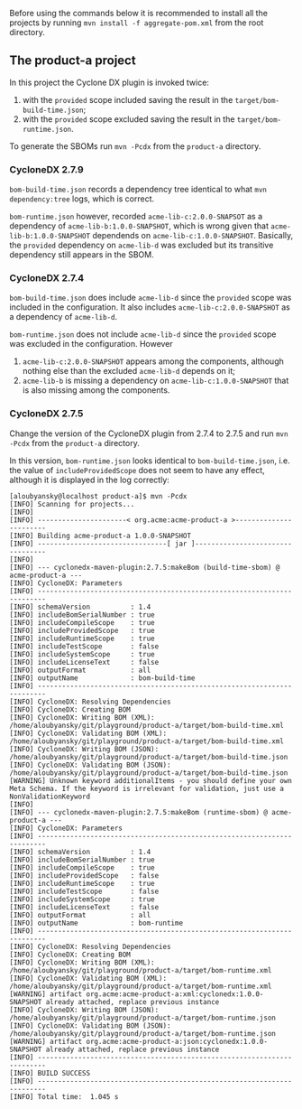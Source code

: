 Before using the commands below it is recommended to install all the projects by running `mvn install -f aggregate-pom.xml` from the root directory.

## The product-a project

In this project the Cyclone DX plugin is invoked twice:

1. with the `provided` scope included saving the result in the `target/bom-build-time.json`;
2. with the `provided` scope excluded saving the result in the `target/bom-runtime.json`.

To generate the SBOMs run `mvn -Pcdx` from the `product-a` directory.

### CycloneDX 2.7.9

`bom-build-time.json` records a dependency tree identical to what `mvn dependency:tree` logs, which is correct.

`bom-runtime.json` however, recorded `acme-lib-c:2.0.0-SNAPSOT` as a dependency of `acme-lib-b:1.0.0-SNAPSHOT`, which is wrong
given that `acme-lib-b:1.0.0-SNAPSHOT` dependends on `acme-lib-c:1.0.0-SNAPSHOT`. Basically, the `provided` dependency on
`acme-lib-d` was excluded but its transitive dependency still appears in the SBOM.

### CycloneDX 2.7.4

`bom-build-time.json` does include `acme-lib-d` since the `provided` scope was included in the configuration. It also includes `acme-lib-c:2.0.0-SNAPSHOT` as a dependency of `acme-lib-d`.

`bom-runtime.json` does not include `acme-lib-d` since the `provided` scope was excluded in the configuration. However

1. `acme-lib-c:2.0.0-SNAPSHOT` appears among the components, although nothing else than the excluded `acme-lib-d` depends on it;
2. `acme-lib-b` is missing a dependency on `acme-lib-c:1.0.0-SNAPSHOT` that is also missing among the components.

### CycloneDX 2.7.5

Change the version of the CycloneDX plugin from 2.7.4 to 2.7.5 and run `mvn -Pcdx` from the `product-a` directory.

In this version, `bom-runtime.json` looks identical to `bom-build-time.json`, i.e. the value of `includeProvidedScope` does not seem to have any effect, although it is displayed in the log correctly:
```
[aloubyansky@localhost product-a]$ mvn -Pcdx
[INFO] Scanning for projects...
[INFO] 
[INFO] ----------------------< org.acme:acme-product-a >-----------------------
[INFO] Building acme-product-a 1.0.0-SNAPSHOT
[INFO] --------------------------------[ jar ]---------------------------------
[INFO] 
[INFO] --- cyclonedx-maven-plugin:2.7.5:makeBom (build-time-sbom) @ acme-product-a ---
[INFO] CycloneDX: Parameters
[INFO] ------------------------------------------------------------------------
[INFO] schemaVersion          : 1.4
[INFO] includeBomSerialNumber : true
[INFO] includeCompileScope    : true
[INFO] includeProvidedScope   : true
[INFO] includeRuntimeScope    : true
[INFO] includeTestScope       : false
[INFO] includeSystemScope     : true
[INFO] includeLicenseText     : false
[INFO] outputFormat           : all
[INFO] outputName             : bom-build-time
[INFO] ------------------------------------------------------------------------
[INFO] CycloneDX: Resolving Dependencies
[INFO] CycloneDX: Creating BOM
[INFO] CycloneDX: Writing BOM (XML): /home/aloubyansky/git/playground/product-a/target/bom-build-time.xml
[INFO] CycloneDX: Validating BOM (XML): /home/aloubyansky/git/playground/product-a/target/bom-build-time.xml
[INFO] CycloneDX: Writing BOM (JSON): /home/aloubyansky/git/playground/product-a/target/bom-build-time.json
[INFO] CycloneDX: Validating BOM (JSON): /home/aloubyansky/git/playground/product-a/target/bom-build-time.json
[WARNING] Unknown keyword additionalItems - you should define your own Meta Schema. If the keyword is irrelevant for validation, just use a NonValidationKeyword
[INFO] 
[INFO] --- cyclonedx-maven-plugin:2.7.5:makeBom (runtime-sbom) @ acme-product-a ---
[INFO] CycloneDX: Parameters
[INFO] ------------------------------------------------------------------------
[INFO] schemaVersion          : 1.4
[INFO] includeBomSerialNumber : true
[INFO] includeCompileScope    : true
[INFO] includeProvidedScope   : false
[INFO] includeRuntimeScope    : true
[INFO] includeTestScope       : false
[INFO] includeSystemScope     : true
[INFO] includeLicenseText     : false
[INFO] outputFormat           : all
[INFO] outputName             : bom-runtime
[INFO] ------------------------------------------------------------------------
[INFO] CycloneDX: Resolving Dependencies
[INFO] CycloneDX: Creating BOM
[INFO] CycloneDX: Writing BOM (XML): /home/aloubyansky/git/playground/product-a/target/bom-runtime.xml
[INFO] CycloneDX: Validating BOM (XML): /home/aloubyansky/git/playground/product-a/target/bom-runtime.xml
[WARNING] artifact org.acme:acme-product-a:xml:cyclonedx:1.0.0-SNAPSHOT already attached, replace previous instance
[INFO] CycloneDX: Writing BOM (JSON): /home/aloubyansky/git/playground/product-a/target/bom-runtime.json
[INFO] CycloneDX: Validating BOM (JSON): /home/aloubyansky/git/playground/product-a/target/bom-runtime.json
[WARNING] artifact org.acme:acme-product-a:json:cyclonedx:1.0.0-SNAPSHOT already attached, replace previous instance
[INFO] ------------------------------------------------------------------------
[INFO] BUILD SUCCESS
[INFO] ------------------------------------------------------------------------
[INFO] Total time:  1.045 s
```